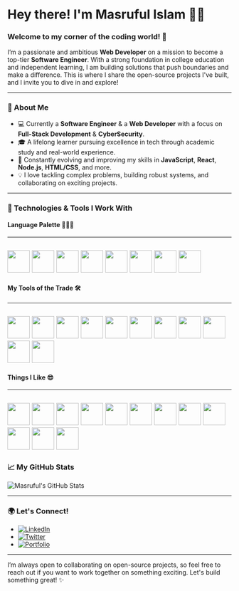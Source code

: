 # Hey there! I'm Masruful Islam 👋🏼
### Welcome to my corner of the coding world! 🚀

I’m a passionate and ambitious **Web Developer** on a mission to become a top-tier **Software Engineer**. With a strong foundation in college education and independent learning, I am building solutions that push boundaries and make a difference. This is where I share the open-source projects I've built, and I invite you to dive in and explore!

---

### 🚀 About Me
- 💻 Currently a **Software Engineer** & a **Web Developer** with a focus on **Full-Stack Development** & **CyberSecurity**.
- 🎓 A lifelong learner pursuing excellence in tech through academic study and real-world experience.
- 🌱 Constantly evolving and improving my skills in **JavaScript**, **React**, **Node.js**, **HTML/CSS**, and more.
- 💡 I love tackling complex problems, building robust systems, and collaborating on exciting projects.

---

### 🔧 Technologies & Tools I Work With

#### Language Palette 🧑🏻‍💻
---
<a href="https://www.typescriptlang.org/"><img src="https://img.shields.io/badge/-TypeScript-3178C6?style=for-the-badge&logo=typescript&logoColor=white" height="50"/></a>
<a href="https://developer.mozilla.org/en-US/docs/Web/HTML"><img src="https://img.shields.io/badge/-HTML-E34F26?style=for-the-badge&logo=html5&logoColor=white" height="50"/></a>
<a href="https://developer.mozilla.org/en-US/docs/Web/CSS"><img src="https://img.shields.io/badge/-CSS-1572B6?style=for-the-badge&logo=css3&logoColor=white" height="50"/></a>
<a href="https://www.php.net/"><img src="https://img.shields.io/badge/-PHP-777BB4?style=for-the-badge&logo=php&logoColor=white" height="50"/></a>
<a href="https://en.wikipedia.org/wiki/Shell_script"><img src="https://img.shields.io/badge/-Shell_Script-121011?style=for-the-badge&logo=gnubash&logoColor=white" height="50"/></a>
<a href="https://www.java.com/"><img src="https://img.shields.io/badge/-Java-007396?style=for-the-badge&logo=java&logoColor=white" height="50"/></a>
<a href="https://isocpp.org/"><img src="https://img.shields.io/badge/-C++-00599C?style=for-the-badge&logo=c%2B%2B&logoColor=white" height="50"/></a>
<a href="https://www.python.org/"><img src="https://img.shields.io/badge/-Python-3776AB?style=for-the-badge&logo=python&logoColor=white" height="50"/></a>
---

#### My Tools of the Trade 🛠️
---
<a href="https://www.jetbrains.com/webstorm/"><img src="https://img.shields.io/badge/-WebStorm-000000?style=for-the-badge&logo=webstorm&logoColor=white" height="50"/></a>
<a href="https://www.jetbrains.com/phpstorm/"><img src="https://img.shields.io/badge/-PhpStorm-000000?style=for-the-badge&logo=phpstorm&logoColor=white" height="50"/></a>
<a href="https://www.jetbrains.com/idea/"><img src="https://img.shields.io/badge/-IntelliJ_IDEA-000000?style=for-the-badge&logo=intellijidea&logoColor=white" height="50"/></a>
<a href="https://www.jetbrains.com/clion/"><img src="https://img.shields.io/badge/-CLion-000000?style=for-the-badge&logo=clion&logoColor=white" height="50"/></a>
<a href="https://www.jetbrains.com/pycharm/"><img src="https://img.shields.io/badge/-PyCharm-000000?style=for-the-badge&logo=pycharm&logoColor=white" height="50"/></a>
<a href="https://developer.apple.com/xcode/"><img src="https://img.shields.io/badge/-Xcode-007ACC?style=for-the-badge&logo=xcode&logoColor=white" height="50"/></a>
<a href="https://developer.android.com/studio"><img src="https://img.shields.io/badge/-Android_Studio-3DDC84?style=for-the-badge&logo=androidstudio&logoColor=white" height="50"/></a>
<a href="https://www.git-tower.com/"><img src="https://img.shields.io/badge/-Tower-2C2C2C?style=for-the-badge&logo=tower&logoColor=white" height="50"/></a>
<a href="https://www.postman.com/"><img src="https://img.shields.io/badge/-Postman-FF6C37?style=for-the-badge&logo=postman&logoColor=white" height="50"/></a>
<a href="https://www.sketch.com/"><img src="https://img.shields.io/badge/-Sketch-F7B500?style=for-the-badge&logo=sketch&logoColor=white" height="50"/></a>
<a href="https://www.adobe.com/products/photoshop.html"><img src="https://img.shields.io/badge/-Adobe_Photoshop-31A8FF?style=for-the-badge&logo=adobephotoshop&logoColor=white" height="50"/></a>
---

#### Things I Like 😎
---
<a href="https://homebridge.io/"><img src="https://img.shields.io/badge/-Homebridge-49B6FF?style=for-the-badge&logo=homebridge&logoColor=white" height="50"/></a>
<a href="https://www.synology.com/"><img src="https://img.shields.io/badge/-Synology-003366?style=for-the-badge&logo=synology&logoColor=white" height="50"/></a>
<a href="https://www.pfsense.org/"><img src="https://img.shields.io/badge/-pfSense-2196F3?style=for-the-badge&logo=pfsense&logoColor=white" height="50"/></a>
<a href="https://www.ui.com/"><img src="https://img.shields.io/badge/-Ubiquiti-007BFF?style=for-the-badge&logo=ubiquiti&logoColor=white" height="50"/></a>
<a href="https://www.plex.tv/"><img src="https://img.shields.io/badge/-Plex-E6A100?style=for-the-badge&logo=plex&logoColor=white" height="50"/></a>
<a href="https://www.tesla.com/"><img src="https://img.shields.io/badge/-Tesla-CC0000?style=for-the-badge&logo=tesla&logoColor=white" height="50"/></a>
<a href="https://wordpress.org/"><img src="https://img.shields.io/badge/-WordPress-21759B?style=for-the-badge&logo=wordpress&logoColor=white" height="50"/></a>
<a href="https://wpengine.com/"><img src="https://img.shields.io/badge/-WPEngine-0099D6?style=for-the-badge&logo=wpengine&logoColor=white" height="50"/></a>
<a href="https://www.debian.org/"><img src="https://img.shields.io/badge/-Debian-A80030?style=for-the-badge&logo=debian&logoColor=white" height="50"/></a>
<a href="https://www.rockstargames.com/"><img src="https://img.shields.io/badge/-Rockstar_Games-E44100?style=for-the-badge&logo=rockstargames&logoColor=white" height="50"/></a>
<a href="https://www.dji.com/"><img src="https://img.shields.io/badge/-DJI-333333?style=for-the-badge&logo=dji&logoColor=white" height="50"/></a>
<a href="https://www.costco.com/"><img src="https://img.shields.io/badge/-Costco-CC0000?style=for-the-badge&logo=costco&logoColor=white" height="50"/></a>
---

### 📈 My GitHub Stats

![Masruful's GitHub Stats](https://github-readme-stats.vercel.app/api?username=MasrufulIslam&show_icons=true&hide_title=true&count_private=true&hide=prs&theme=dark)

---

### 🌍 Let's Connect!
- [![LinkedIn](https://img.shields.io/badge/-LinkedIn-0A66C2?style=for-the-badge&logo=linkedin&logoColor=white)](https://www.linkedin.com/in/masruful-islam/)
- [![Twitter](https://img.shields.io/badge/-Twitter-1DA1F2?style=for-the-badge&logo=twitter&logoColor=white)](https://x.com/MasrufulN)
- [![Portfolio](https://img.shields.io/badge/-Portfolio-FF7700?style=for-the-badge&logo=wordpress&logoColor=white)](https://masrufulislam.github.io/portfolio/)

---

I’m always open to collaborating on open-source projects, so feel free to reach out if you want to work together on something exciting. Let's build something great! ✨
